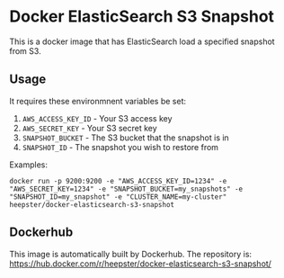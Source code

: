 # Docker ElasticSearch S3 Snapshot
This is a docker image that has ElasticSearch load a specified snapshot from S3. 

## Usage

It requires these environmnent variables be set:

1. `AWS_ACCESS_KEY_ID` - Your S3 access key
2. `AWS_SECRET_KEY` - Your S3 secret key
3. `SNAPSHOT_BUCKET` - The S3 bucket that the snapshot is in
4. `SNAPSHOT_ID` - The snapshot you wish to restore from

Examples:
```
docker run -p 9200:9200 -e "AWS_ACCESS_KEY_ID=1234" -e "AWS_SECRET_KEY=1234" -e "SNAPSHOT_BUCKET=my_snapshots" -e "SNAPSHOT_ID=my_snapshot" -e "CLUSTER_NAME=my-cluster" heepster/docker-elasticsearch-s3-snapshot
```

## Dockerhub

This image is automatically built by Dockerhub.  The repository is: https://hub.docker.com/r/heepster/docker-elasticsearch-s3-snapshot/


